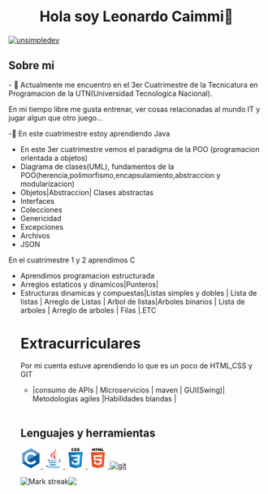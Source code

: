 <h1 align="center">Hola soy Leonardo Caimmi👋 </h1> 
<a href="https://www.linkedin.com/in/leonardo-caimmi/" target="blank"><img align="center" src="https://img.shields.io/badge/LinkedIn-0077B5?style=for-the-badge&logo=linkedin&logoColor=white" alt="unsimpledev"/></a>

<br>
<h2>Sobre mi</h2>
<p align="left">
<p>- 🔭 Actualmente me encuentro en el 3er Cuatrimestre de la Tecnicatura en Programacion de la UTN(Universidad Tecnologica Nacional). </p>
<p>En mi tiempo libre me gusta entrenar, ver cosas relacionadas al mundo IT y jugar algun que otro juego...</p>
<p>-🌱 En este cuatrimestre estoy aprendiendo Java</p>
<ul>
<li>En este 3er cuatrimestre vemos el paradigma de la POO (programacion orientada a objetos)</li>
 <li>Diagrama de clases(UML), fundamentos de la POO(herencia,polimorfismo,encapsulamiento,abstraccion y modularizacion)</li>
 <li>Objetos|Abstraccion| Clases abstractas</li>
 <li>Interfaces</li>
 <li>Colecciones</li>
 <li>Genericidad</li>
 <li>Excepciones</li>
 <li>Archivos</li>
 <li>JSON</li>
 </ul>
<p>En el cuatrimestre 1 y 2 aprendimos C</p>
 <ul>
  <li>Aprendimos programacion estructurada</li>
  <li>Arreglos estaticos y dinamicos|Punteros| </li> 
  <li>Estructuras dinamicas y compuestas|Listas simples y dobles | Lista de listas | Arreglo de Listas | Arbol de listas|Arboles binarios | Lista de arboles | Arreglo de arboles | Filas |.ETC </li>
 <h1> Extracurriculares</h1>
 <p>Por mi cuenta estuve aprendiendo lo que es un poco de HTML,CSS y GIT </p>
  <ul>
  <li>|consumo de APIs | Microservicios | maven | GUI(Swing)| Metodologias agiles |Habilidades blandas |</li>
    </ul>
<br>
 
## Lenguajes y herramientas

<p>
    <a href="https://www.cprogramming.com/" target="_blank"> <img src="https://raw.githubusercontent.com/devicons/devicon/master/icons/c/c-original.svg" alt="c" width="40" height="40"/> </a>
  <a href="https://www.java.com" target="_blank"> <img src="https://raw.githubusercontent.com/devicons/devicon/master/icons/java/java-original.svg" alt="java" width="40" height="40"/> </a>
     <a href="https://www.w3schools.com/css/" target="_blank"> <img src="https://raw.githubusercontent.com/devicons/devicon/master/icons/css3/css3-original-wordmark.svg" alt="css3" width="40" height="40"/> </a>
     <a href="https://www.w3.org/html/" target="_blank"> <img src="https://raw.githubusercontent.com/devicons/devicon/master/icons/html5/html5-original-wordmark.svg" alt="html5" width="40" height="40"/>
     <a href="https://git-scm.com/" target="_blank"> <img src="https://www.vectorlogo.zone/logos/git-scm/git-scm-icon.svg" alt="git" width="40" height="40"/> </a> 
   
</p>

<div style="display:flex">
  <img  title="🔥 Get streak stats for your profile at git.io/streak-stats" alt="Mark streak" src="https://github-readme-streak-stats.herokuapp.com/?user=leocaimmi&theme=dark&hide_border=false" /> 
</td>

<td width="40%" align="center">

  <img  align="left"  src="https://github-readme-stats.anuraghazra1.vercel.app/api/top-langs/?username=leocaimmi&theme=dark&hide_border=false&no-bg=true&no-frame=true&langs_count=10"/>

  </td>
</tr>
</div>
